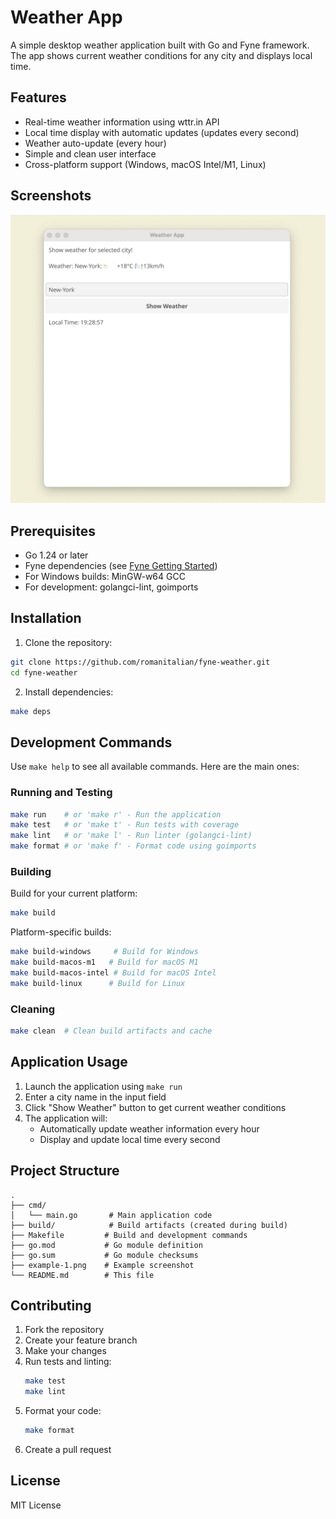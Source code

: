 # Weather App

A simple desktop weather application built with Go and Fyne framework. The app shows current weather conditions for any city and displays local time.

## Features

- Real-time weather information using wttr.in API
- Local time display with automatic updates (updates every second)
- Weather auto-update (every hour)
- Simple and clean user interface
- Cross-platform support (Windows, macOS Intel/M1, Linux)

## Screenshots

![Weather App Example](docs/screenshots/example-1.png)

## Prerequisites

- Go 1.24 or later
- Fyne dependencies (see [Fyne Getting Started](https://developer.fyne.io/started/))
- For Windows builds: MinGW-w64 GCC
- For development: golangci-lint, goimports

## Installation

1. Clone the repository:
```bash
git clone https://github.com/romanitalian/fyne-weather.git
cd fyne-weather
```

2. Install dependencies:
```bash
make deps
```

## Development Commands

Use `make help` to see all available commands. Here are the main ones:

### Running and Testing
```bash
make run    # or 'make r' - Run the application
make test   # or 'make t' - Run tests with coverage
make lint   # or 'make l' - Run linter (golangci-lint)
make format # or 'make f' - Format code using goimports
```

### Building

Build for your current platform:
```bash
make build
```

Platform-specific builds:
```bash
make build-windows     # Build for Windows
make build-macos-m1   # Build for macOS M1
make build-macos-intel # Build for macOS Intel
make build-linux      # Build for Linux
```

### Cleaning
```bash
make clean  # Clean build artifacts and cache
```

## Application Usage

1. Launch the application using `make run`
2. Enter a city name in the input field
3. Click "Show Weather" button to get current weather conditions
4. The application will:
   - Automatically update weather information every hour
   - Display and update local time every second

## Project Structure

```
.
├── cmd/
│   └── main.go       # Main application code
├── build/            # Build artifacts (created during build)
├── Makefile         # Build and development commands
├── go.mod           # Go module definition
├── go.sum           # Go module checksums
├── example-1.png    # Example screenshot
└── README.md        # This file
```

## Contributing

1. Fork the repository
2. Create your feature branch
3. Make your changes
4. Run tests and linting:
   ```bash
   make test
   make lint
   ```
5. Format your code:
   ```bash
   make format
   ```
6. Create a pull request

## License

MIT License
